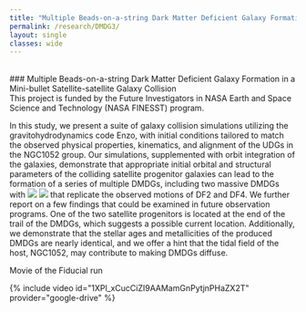 ```yaml
---
title: "Multiple Beads-on-a-string Dark Matter Deficient Galaxy Formation in a Mini-bullet Satellite-satellite Galaxy Collision"
permalink: /research/DMDG3/
layout: single
classes: wide
---
```


<br/>
### Multiple Beads-on-a-string Dark Matter Deficient Galaxy Formation in a Mini-bullet Satellite-satellite Galaxy Collision
<br/>
This project is funded by the Future Investigators in NASA Earth and Space Science and Technology <a href="https://nspires.nasaprs.com/external/solicitations/summary!init.do?solId=%7b87947100-56AE-C4DC-C511-0349862D658A%7d&path=open" style="text-decoration:none" target="_blank">(NASA FINESST)</a> program.

In this study, we present a suite of galaxy collision simulations utilizing the gravitohydrodynamics code Enzo, with initial conditions tailored to match the observed physical properties, kinematics, and alignment of the UDGs in the NGC1052 group. 
Our simulations, supplemented with orbit integration of the galaxies, demonstrate that appropriate initial orbital and structural parameters of the colliding satellite progenitor galaxies can lead to the formation of a series of multiple DMDGs, including two massive DMDGs with <img src="https://render.githubusercontent.com/render/math?math=\gtrsim 10^{8}\,{\rm M}_{\odot}"> <img src="https://render.githubusercontent.com/render/math?math=M_{\star} 10^{8}\,{\rm M}_{\odot}"> that replicate the observed motions of DF2 and DF4. 
We further report on a few findings that could be examined in future observation programs. 
One of the two satellite progenitors is located at the end of the trail of the DMDGs, which suggests a possible current location. 
Additionally, we demonstrate that the stellar ages and metallicities of the produced DMDGs are nearly identical, and we offer a hint that the tidal field of the host, NGC1052, may contribute to making DMDGs diffuse.

Movie of the Fiducial run

{% include video id="1XPl_xCucCiZI9AAMamGnPytjnPHaZX2T" provider="google-drive" %}
